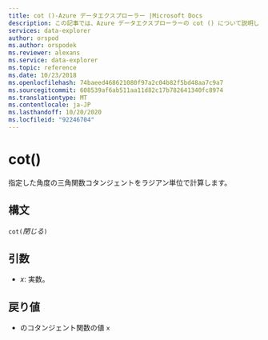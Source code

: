 ```yaml
---
title: cot ()-Azure データエクスプローラー |Microsoft Docs
description: この記事では、Azure データエクスプローラーの cot () について説明します。
services: data-explorer
author: orspod
ms.author: orspodek
ms.reviewer: alexans
ms.service: data-explorer
ms.topic: reference
ms.date: 10/23/2018
ms.openlocfilehash: 74baeed468621080f97a2c04b82f5bd48aa7c9a7
ms.sourcegitcommit: 608539af6ab511aa11d82c17b782641340fc8974
ms.translationtype: MT
ms.contentlocale: ja-JP
ms.lasthandoff: 10/20/2020
ms.locfileid: "92246704"
---
```

# <a name="cot"></a>cot()

指定した角度の三角関数コタンジェントをラジアン単位で計算します。

## <a name="syntax"></a>構文

`cot(`*閉じる*`)`

## <a name="arguments"></a>引数

* *x*: 実数。

## <a name="returns"></a>戻り値

* のコタンジェント関数の値 `x`